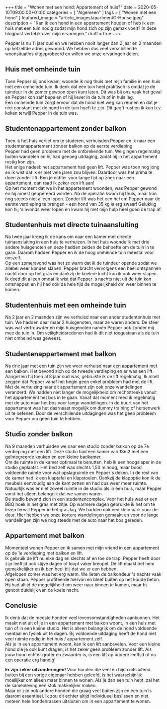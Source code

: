 +++
title =  "Wonen met een hond: Appartement of huis?"
date = 2020-05-10T09:00:00+01:00
categories = [
    "Algemeen"
]
tags = [ 
    "Wonen met een hond"
]
featured_image = "article_images/apartmentOrHouse.jpeg"
description = "Kan ik een hond in een appartement houden of heb ik een huis met een tuin nodig zodat mijn hond zich op zijn gemak voelt? In deze blogpost vertel ik over mijn ervaringen."
draft = true
+++

Pepper is nu 11 jaar oud en we hebben nooit langer dan 2 jaar en 2 maanden op hetzelfde adres gewoond. We hebben dus veel verschillende woonsituaties uitgeprobeerd en willen we onze ervaringen delen.

## Huis met omheinde tuin
Toen Pepper bij ons kwam, woonde ik nog thuis met mijn familie in een huis met een omheinde tuin. Ik denk dat een tuin heel praktisch is omdat je de tuindeur in de zomer gewoon open kunt laten. Dit was bij ons vaak het geval en Pepper kon zelf bepalen of hij liever in de tuin of in huis lag.  
Een omheinde tuin zorgt ervoor dat de hond niet weg kan rennen en dat je niet constant met de hond in de tuin hoeft te zijn. Dit geeft rust en ik kon b.v. koken terwijl Pepper in de tuin was.

## Studentenappartement zonder balkon
Toen ik het huis verliet om te studeren, verhuisden Pepper en ik naar een studentenappartement zonder balkon op de eerste verdieping.  
Pepper had geen probleem met de ontbrekende tuin. We gingen regelmatig buiten wandelen en hij had genoeg uitdaging, zodat hij in het appartement rustig kon zijn.  
Het enige nadeel: het appartement had geen lift. Pepper was toen nog jong en ik wist dat ik er niet vele jaren zou blijven. Daardoor was het prima te doen zonder lift. Ben je echter voor lange tijd op zoek naar een appartement, dan raad ik zeker een lift aan!  
Op het moment dat we in het appartement woonden, was Pepper gewond en hij moest geopereerd worden. Na de operatie kwam hij thuis, maar kon nog steeds niet alleen lopen. Zonder lift was het een hel om Pepper naar de eerste verdieping te brengen - een hond van 35 kg is erg zwaar! Gelukkig kon hij 's avonds weer lopen en kwam hij met mijn hulp heel goed de trap af.

## Studentenhuis met directe tuinaansluiting
Na twee jaar kreeg ik de kans om naar een kamer met directe tuinaansluiting in een huis te verhuizen. In het huis woonde ik met drie andere huisgenoten en deze hadden zelden de behoefte om de tuin in te gaan. Daarom hadden Pepper en ik de hoog omheinde tuin meestal voor onszelf.  
Op een zomeravond was het zo warm dat ik de tuindeur opende zodat we allebei weer konden slapen. Pepper bracht vervolgens een heel ontspannen nacht door op het gras en dankzij de koelere lucht kon ik ook weer slapen. Ik deed dit alleen omdat ik wist dat Pepper 's nachts niet uit de tuin kon ontsnappen en hij had ook de hele tijd de mogelijkheid om weer binnen te komen.

## Studentenhuis met een omheinde tuin
Na 2 jaar en 2 maanden zijn we verhuisd naar een ander studentenhuis met tuin. We hadden daar maar 2 huisgenoten, maar ze waren anders. De sfeer was wat vertrouwder en mijn huisgenoten namen Pepper ook zonder mij mee de tuin in. Om veiligheidsredenen had ik dit niet toegestaan ​​als de tuin niet omheind was geweest.  

## Studentenappartement met balkon
Na drie jaar met een tuin zijn we weer verhuisd naar een appartement met een balkon. Het bevond zich op de tweede verdieping en er was een lift.  
Aangezien hij toen al 8 jaar oud was, gebruikte ik de lift regelmatig. Ik moet zeggen dat Pepper vanaf het begin geen enkel probleem had met de lift.  
Met de verhuizing naar dit appartement zijn ook onze wandelingen veranderd. We hadden niet langer de mogelijkheid om rechtstreeks vanuit het appartement het bos in te gaan. Vanaf dat moment reed ik regelmatig met de auto naar het bos voor lange wandelingen. In de buurt van het appartement was het daarnaast mogelijk om dummy training of hersenwerk uit te oefenen. Door de verschillende uitdagingen was het geen probleem voor Pepper om geen tuin te hebben.

## Studio zonder balkon
Na 9 maanden verhuisden we naar een studio zonder balkon op de 7e verdieping met een lift. Deze studio had een kamer van 18m2 met een geïntegreerde keuken en een kleine badkamer.  
Om de ruimte in de kamer optimaal te benutten, heb ik een hoogslaper in de studio geplaatst. Het bed zelf was slechts 1,50 m hoog, maar bood voldoende ruimte voor wat opslagruimte en Pepper's deken. In de rest van de kamer had ik een klaptafel en klapstoelen. Dankzij de klapoptie kon ik de meubels eenvoudig aan de kant zetten en had dus weer meer ruimte.  
Natuurlijk was er niet zoveel ruimte in de studio als in een huis, maar Pepper vond het alleen belangrijk dat we samen waren.  
De studio bevond zich in een studentencomplex. Voor het huis was er een BBQ hoek in het gras met zitje. Op warmere dagen gebruikte ik het om te lezen terwijl Pepper in het gras lag. We hadden ook een klein park voor de deur. Hier hebben we onze kortere wandelingen gemaakt en voor de lange wandelingen zijn we nog steeds met de auto naar het bos gereden.

## Appartement met balkon
Momenteel wonen Pepper en ik samen met mijn vriend in een appartement op de 1e verdieping met balkon en lift.  
Ik gebruik de lift nu elke dag en slechts af en toe de trap. Pepper heeft door zijn leeftijd ook stijve dagen of loopt vaker kreupel. De lift maakt het hem gemakkelijker en ik ben heel blij dat we er een hebben.  
Afgelopen zomer was het erg warm. We lieten de balkondeur 's nachts vaak open staan. Pepper profiteerde hiervan en bleef buiten op het koude beton. Hij had altijd de mogelijkheid om weer naar binnen te komen, maar hij genoot duidelijk van de koele nacht.  

## Conclusie
Ik denk dat de meeste honden veel levensomstandigheden aankunnen. Het maakt niet uit of je in een appartement met balkon woont, in een huis met tuin of in een kleine studio. Het is alleen belangrijk om de hond voldoende mentaal en fysiek uit te dagen. Bij voldoende uitdaging heeft de hond niet veel ruimte nodig in het huis / appartement zelf.  
Als je in een appartement woont, kan ik een lift aanbevelen. Voor een kleine hond die je ook kunt dragen, is het zeker geen probleem zonder lift. Als jouw hond echter groter en zwaarder is, is een lift op oudere leeftijd of na een operatie erg handig!  

**Er zijn zeker uitzonderingen!** Voor honden die veel en bijna uitsluitend buiten bij een vorige eigenaar hebben geleefd, is het waarschijnlijk moeilijker om alleen maar binnen te wonen. Als je dan een tuin hebt, zal het de samenleving een stuk makkelijker maken.  
Maar er zijn ook andere honden die graag veel buiten zijn en een tuin is daarom essentieel. Ik zou dit echter altijd individueel beslissen en niet meteen hele hondenrassen uitsluiten om in een appartement te wonen.
